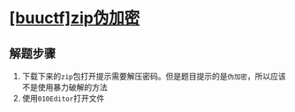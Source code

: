 # [[buuctf]zip伪加密](https://buuoj.cn/challenges#zip%E4%BC%AA%E5%8A%A0%E5%AF%86)

## 解题步骤

1. 下载下来的`zip`包打开提示需要解压密码。但是题目提示的是`伪加密`，所以应该不是使用暴力破解的方法
2. 使用`010Editor`打开文件